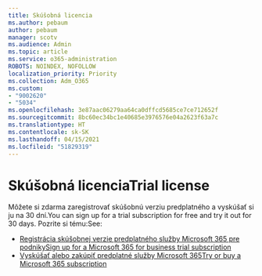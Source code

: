 ```yaml
---
title: Skúšobná licencia
ms.author: pebaum
author: pebaum
manager: scotv
ms.audience: Admin
ms.topic: article
ms.service: o365-administration
ROBOTS: NOINDEX, NOFOLLOW
localization_priority: Priority
ms.collection: Adm_O365
ms.custom:
- "9002620"
- "5034"
ms.openlocfilehash: 3e87aac06279aa64ca0dffcd5685ce7ce712652f
ms.sourcegitcommit: 8bc60ec34bc1e40685e3976576e04a2623f63a7c
ms.translationtype: HT
ms.contentlocale: sk-SK
ms.lasthandoff: 04/15/2021
ms.locfileid: "51829319"
---
```

# <a name="trial-license"></a><span data-ttu-id="93730-102">Skúšobná licencia</span><span class="sxs-lookup"><span data-stu-id="93730-102">Trial license</span></span>

<span data-ttu-id="93730-103">Môžete si zdarma zaregistrovať skúšobnú verziu predplatného a vyskúšať si ju na 30 dní.</span><span class="sxs-lookup"><span data-stu-id="93730-103">You can sign up for a trial subscription for free and try it out for 30 days.</span></span> <span data-ttu-id="93730-104">Pozrite si tému:</span><span class="sxs-lookup"><span data-stu-id="93730-104">See:</span></span>

- [<span data-ttu-id="93730-105">Registrácia skúšobnej verzie predplatného služby Microsoft 365 pre podniky</span><span class="sxs-lookup"><span data-stu-id="93730-105">Sign up for a Microsoft 365 for business trial subscription</span></span>](https://docs.microsoft.com/microsoft-365/commerce/sign-up-for-office-365-trial?view=o365-worldwide)
- [<span data-ttu-id="93730-106">Vyskúšať alebo zakúpiť predplatné služby Microsoft 365</span><span class="sxs-lookup"><span data-stu-id="93730-106">Try or buy a Microsoft 365 subscription</span></span>](https://docs.microsoft.com/microsoft-365/commerce/try-or-buy-microsoft-365?view=o365-worldwide)
